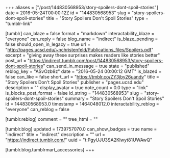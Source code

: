 +++
aliases = ["/post/144830568953/story-spoilers-dont-spoil-stories"]
date = 2016-05-24T00:00:12Z
id = "144830568953"
slug = "story-spoilers-dont-spoil-stories"
title = "Story Spoilers Don't Spoil Stories"
type = "tumblr-link"

[tumblr]
can_blaze = false
format = "markdown"
interactability_blaze = "everyone"
can_reply = false
blog_name = "indirect"
is_blaze_pending = false
should_open_in_legacy = true
url = "http://pages.ucsd.edu/~nchristenfeld/Publications_files/Spoilers.pdf"
excerpt = "giving away these surprises makes readers like stories better"
post_url = "https://indirect.tumblr.com/post/144830568953/story-spoilers-dont-spoil-stories"
can_send_in_message = true
state = "published"
reblog_key = "ASvOzb9z"
date = "2016-05-24 00:00:12 GMT"
is_blazed = false
can_like = false
short_url = "https://tmblr.co/ZY3jby26uandv"
title = "Story Spoilers Don't Spoil Stories"
publisher = "pages.ucsd.edu"
description = ""
display_avatar = true
note_count = 0.0
type = "link"
is_blocks_post_format = false
id_string = "144830568953"
slug = "story-spoilers-dont-spoil-stories"
summary = "Story Spoilers Don't Spoil Stories"
id = 144830568953.0
timestamp = 1464048012.0
interactability_reblog = "everyone"
can_reblog = false

[tumblr.reblog]
comment = ""
tree_html = ""

[tumblr.blog]
updated = 1739757070.0
can_show_badges = true
name = "indirect"
title = "indirect"
description = ""
url = "https://indirect.tumblr.com/"
uuid = "t:PgyUJU3SA2Klwyt81UWAwQ"

[tumblr.blog.tumblrmart_accessories]
+++
